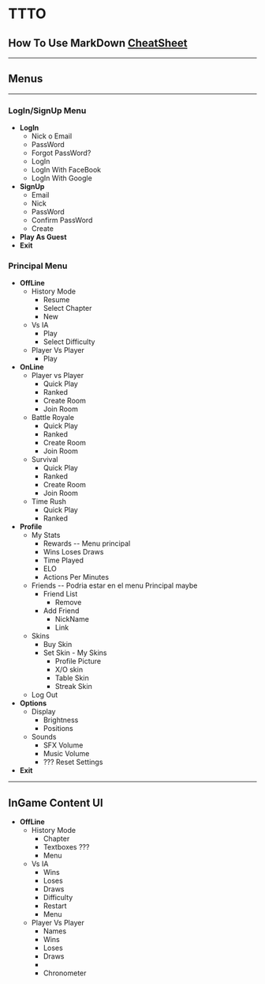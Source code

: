 # TTTO

## How To Use MarkDown [CheatSheet](https://www.markdownguide.org/cheat-sheet/)

---

## **Menus**

---

### **LogIn/SignUp Menu**

- **LogIn**
  - Nick o Email
  - PassWord
  - Forgot PassWord?
  - LogIn
  - LogIn With FaceBook
  - LogIn With Google
- **SignUp**
  - Email
  - Nick
  - PassWord
  - Confirm PassWord
  - Create
- **Play As Guest**
- **Exit**

### **Principal Menu**

- **OffLine**
  - History Mode
    - Resume
    - Select Chapter
    - New
  - Vs IA
    - Play
    - Select Difficulty
  - Player Vs Player
    - Play
- **OnLine**
  - Player vs Player
    - Quick Play
    - Ranked
    - Create Room
    - Join Room
  - Battle Royale
    - Quick Play
    - Ranked
    - Create Room
    - Join Room
  - Survival
    - Quick Play
    - Ranked
    - Create Room
    - Join Room
  - Time Rush
    - Quick Play
    - Ranked
- **Profile**
  - My Stats
    - Rewards -- Menu principal
    - Wins Loses Draws
    - Time Played
    - ELO
    - Actions Per Minutes
  - Friends -- Podria estar en el menu Principal maybe
    - Friend List
      - Remove
    - Add Friend
      - NickName
      - Link
  - Skins
    - Buy Skin
    - Set Skin - My Skins
      - Profile Picture
      - X/O skin
      - Table Skin
      - Streak Skin
  - Log Out
- **Options**
  - Display
    - Brightness
    - Positions
  - Sounds
    - SFX Volume
    - Music Volume
    - ??? Reset Settings
- **Exit**

---

## InGame Content UI

- **OffLine**
  - History Mode
    - Chapter
    - Textboxes ???
    - Menu
  - Vs IA
    - Wins
    - Loses
    - Draws
    - Difficulty
    - Restart
    - Menu
  - Player Vs Player
    - Names
    - Wins
    - Loses
    - Draws
    -
    - Chronometer
